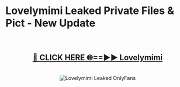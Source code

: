 # Lovelymimi Leaked Private Files & Pict - New Update
<br>
<div align="center">
<h2><a href="https://mediafilles.blogspot.com/?title=Lovelymimi" rel="nofollow">🔴 CLICK HERE 🌐==►► Lovelymimi</a></h2>
<br>
<a href="https://mediafilles.blogspot.com/?title=Lovelymimi" rel="nofollow" data-target="animated-image.originalLink"><img src="https://i.ibb.co.com/WyWwxjT/player-gif2.gif" alt="Lovelymimi Leaked OnlyFans" style="max-width: 100%; display: inline-block;" data-target="animated-image.originalImage"></a>
</div>
<br>